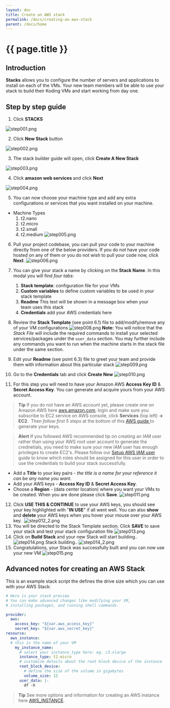```yaml
---
layout: doc
title: Create an AWS stack
permalink: /docs/creating-an-aws-stack
parent: /docs/home
---
```


# {{ page.title }}

## Introduction

**Stacks** allows you to configure the number of servers and applications to install on each of the VMs. Your new team members will be able to use your stack to build their Koding VMs and start working from day one.

## Step by step guide

1. Click **STACKS**

![step001.png](//cdn2.hubspot.net/hubfs/1593820/Koding-Guide_Teams/stack-aws/0-create-aws-stack/step001.png)

2. Click **New Stack** button

![step002.png](//cdn2.hubspot.net/hubfs/1593820/Koding-Guide_Teams/stack-aws/0-create-aws-stack/step002.png)

3. The stack builder guide will open, click **Create A New Stack**

![step003.png](//cdn2.hubspot.net/hubfs/1593820/Koding-Guide_Teams/stack-aws/0-create-aws-stack/step003.png)

4. Click **amazon web services** and click **Next**

![step004.png](//cdn2.hubspot.net/hubfs/1593820/Koding-Guide_Teams/stack-aws/0-create-aws-stack/step004.png)

5. You can now choose your machine type and add any extra configurations or services that you want installed on your machine.
  - Machine Types
    1.  t2.nano
    2.  t2.micro
    3.  t2.small
    4.  t2.medium
    ![step005.png](http://cdn2.hubspot.net/hubfs/1593820/Koding-Guide_Teams/stack-aws/0-create-aws-stack/step005.png)
6.  Pull your project codebase, you can pull your code to your machine directly from one of the below providers. If you do not have your code hosted on any of them or you do not wish to pull your code now, click **Next**.
![step006.png](http://cdn2.hubspot.net/hubfs/1593820/Koding-Guide_Teams/stack-aws/0-create-aws-stack/step006.png "step5.png")
7.  You can give your stack a name by clicking on the **Stack Name**. In this modal you will find _four tabs_:

    1.  **Stack template**: configuration file for your VMs
    2.  **Custom variables** to define custom variables to be used in your stack template
    3.  **Readme** This text will be shown in a message box when your team uses this stack
    4.  **Credentials** add your AWS credentials here
8.  Review the **Stack Template** (see point 6.1) file to add/modify/remove any of your VM configurations
![step008.png](http://cdn2.hubspot.net/hubfs/1593820/Koding-Guide_Teams/stack-aws/0-create-aws-stack/step008.png)
    **Note:** You will notice that the _Stack File_ will include the required commands to install your selected services/packages under the `user_data` section. You may further include any commands you want to run when the machine starts in the stack file under the same section.
9.  Edit your **Readme** (see point 6.3) file to greet your team and provide them with information about this particular stack ![step009.png](http://cdn2.hubspot.net/hubfs/1593820/Koding-Guide_Teams/stack-aws/0-create-aws-stack/step009.png "step_readme.png")
10.  Go to the **Credentials** tab and click **Create New**
![step010.png](http://cdn2.hubspot.net/hubfs/1593820/Koding-Guide_Teams/stack-aws/0-create-aws-stack/step010.png "step7.png")
11.  For this step you will need to have your Amazon AWS **Access Key ID** & **Secret Access Key**. You can generate and acquire yours from your AWS account.

> **Tip**
> If you do not have an AWS account yet, please create one on Amazon AWS here [aws.amazon.com](http://aws.amazon.com), login and make sure you subscribe to EC2 service on AWS console, click **Services** (top left) **-> EC2**. 
> Then <span>_follow first 5 steps_ at the bottom of this [AWS guide ](http://docs.aws.amazon.com/general/latest/gr/managing-aws-access-keys.html)to generate your keys.

> **Alert**
> If you followed AWS recommended tip on creating an IAM user rather than using your AWS root user account to generate the crednetials, you need to make sure your new IAM user has enough privileges to create EC2's. Please follow our [Setup AWS IAM user](/docs/setup-aws-iam-user) guide to know which roles should be assigned for this user in order to use the credentials to build your stack successfully.

- Add a **Title** to your key pairs - _the title is a name for your reference it can be any name you want._ 
- Add your AWS keys - **Access Key ID** & **Secret Access Key**.
- Choose a **Region** - (data center location) where you want your VMs to be created.
When you are done please click **Save**.
![step011.png](http://cdn2.hubspot.net/hubfs/1593820/Koding-Guide_Teams/stack-aws/0-create-aws-stack/step011.png)

12. Click **USE THIS & CONTINUE** to use your AWS keys, you should see your key highlighted with "**IN USE**" if all went well. You can also **show** and **delete** your AWS keys when you hover your mouse over your AWS key.  ![step012_2.png](http://cdn2.hubspot.net/hubfs/1593820/Koding-Guide_Teams/stack-aws/0-create-aws-stack/step012_2.png "step8.png")
13. You will be directed to the Stack Template section. Click **SAVE** to save your stack and test your stack configuration file ![step013.png](http://cdn2.hubspot.net/hubfs/1593820/Koding-Guide_Teams/stack-aws/0-create-aws-stack/step013.png "step9_success.png")
14. Click on **Build Stack** and your new Stack will start building.. ![step014.png](http://cdn2.hubspot.net/hubfs/1593820/Koding-Guide_Teams/stack-aws/0-create-aws-stack/step014.png "step12_buildstackready.png")
  Stack building.. ![step014_2.png](http://cdn2.hubspot.net/hubfs/1593820/Koding-Guide_Teams/stack-aws/0-create-aws-stack/step014_2.png)
15. Congratulations, your Stack was successfully built and you can now use your new VM ![step015.png](http://cdn2.hubspot.net/hubfs/1593820/Koding-Guide_Teams/stack-aws/0-create-aws-stack/step015.png)

## Advanced notes for creating an AWS Stack

This is an example stack script the defines the drive size which you can use with your AWS Stack:

```yaml
# Here is your stack preview
# You can make advanced changes like modifying your VM,
# installing packages, and running shell commands.

provider:
  aws:
    access_key: "${var.aws_access_key}"
    secret_key: "${var.aws_secret_key}"
resource:
  aws_instance:
  # this is the name of your VM
    my_instance_name:
      # select your instance_type here: eg. c3.xlarge
      instance_type: t2.micro
      # customize details about the root block device of the instance
      root_block_device:
        # define the size of the volume in gigabytes
        volume_size: 12
      user_data: |-
        df -h
```

> **Tip**
> See more options and information for creating an AWS instance here [AWS_INSTANCE](/docs/aws_instance).
